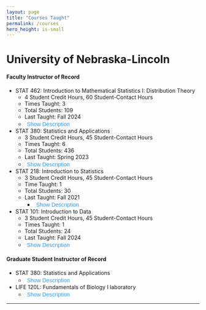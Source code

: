 ```yaml
---
layout: page
title: "Courses Taught"
permalink: /courses
hero_height: is-small
---
```


# University of Nebraska-Lincoln

#### Faculty Instructor of Record

- STAT 462: Introduction to Mathematical Statistics I: Distribution Theory
  - 4 Student Credit Hours, 60 Student-Contact Hours
  - Times Taught: 3
  - Total Students: 109
  - Last Taught: Fall 2024
  - <button class="show-hide-btn" onclick="toggleContent(this, 'description462')">Show Description</button>
  <div class="course-description hidden-content" id="description462">
  Sample space, random variable, expectation, conditional probability and independence, moment generating function, special distributions, sampling distributions, order statistics, limiting distributions, and central limit theorem.
  </div>
- STAT 380: Statistics and Applications
  - 3 Student Credit Hours, 45 Student-Contact Hours
  - Times Taught: 6
  - Total Students: 436
  - Last Taught: Spring 2023
  - <button class="show-hide-btn" onclick="toggleContent(this, 'description462')">Show Description</button>
  <div class="course-description hidden-content" id="description462">
  Probability calculus; random variables, their probability distributions and expected values; t, F and chi-square sampling distributions; estimation; testing of hypothesis; and regression analysis with applications.
  </div>
- STAT 218: Introduction to Statistics
  - 3 Student Credit Hours, 45 Student-Contact Hours
  - Time Taught: 1
  - Total Students: 30
  - Last Taught: Fall 2021
    - <button class="show-hide-btn" onclick="toggleContent(this, 'description462')">Show Description</button>
    <div class="course-description hidden-content" id="description462">
    The practical application of statistical thinking to contemporary issues; collection and organization of data; probability distributions; statistical inference; estimation; and hypothesis testing.
    </div>
- STAT 101: Introduction to Data
  - 3 Student Credit Hours, 45 Student-Contact Hours
  - Times Taught: 1
  - Total Students: 24
  - Last Taught: Fall 2024
  - <button class="show-hide-btn" onclick="toggleContent(this, 'description462')">Show Description</button>
  <div class="course-description hidden-content" id="description462">
  An introduction to statistics through exploratory data analysis and data visualization. Topics include data types, chart types, methods for working with and reducing data, simple regression, regression diagnostics. Focuses on how to communicate statistical information and how to critically consume statistical information presented in the media and popular press.
  </div>

#### Graduate Student Instructor of Record

- STAT 380: Statistics and Applications
  - <button class="show-hide-btn" onclick="toggleContent(this, 'description462')">Show Description</button>
  <div class="course-description hidden-content" id="description462">
  Probability calculus; random variables, their probability distributions and expected values; t, F and chi-square sampling distributions; estimation; testing of hypothesis; and regression analysis with applications.
  </div>
- LIFE 120L: Fundamentals of Biology I laboratory
  - <button class="show-hide-btn" onclick="toggleContent(this, 'description462')">Show Description</button>
  <div class="course-description hidden-content" id="description462">
  This laboratory will use a systems-based approach to explore the study of life at the cellular level, investigating cellular structures, chemical processes, cell metabolism, cell division, gene expression and introducing patterns of inheritance.
  </div>

---

<!--
# Michigan Technological University

#### Undergraduate Teaching Assistant

-

#### Undergraduate Grading Assistant

---


### STAT 462

Description or details about STAT 462.

### STAT 380

Description or details about STAT 380.

### STAT 101

Description or details about STAT 101.

### Course Name

Description or details about the course at Michigan Technological University.
-->

<script>
    function toggleContent(button, contentId) {
        const content = document.getElementById(contentId);
        const isHidden = content.classList.contains('hidden-content');
        
        if (isHidden) {
            content.classList.remove('hidden-content');
            button.textContent = 'Hide ' + button.textContent.split(' ')[1];
        } else {
            content.classList.add('hidden-content');
            button.textContent = 'Show ' + button.textContent.split(' ')[1];
        }
    }
</script>

<style>
    .hidden-content {
        display: none;
    }
    
    .show-hide-btn {
        background: none;
        border: none;
        color: #3498db;
        cursor: pointer;
        font-weight: 500;
        display: block;
        margin-top: 2px;
        font-size: 0.9rem;
            }
    
    .show-hide-btn:hover {
        text-decoration: underline;
    }
</style>

